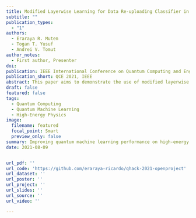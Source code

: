 ```yaml
---
title: Modified Layerwise Learning for Data Re-uploading Classifier in High-Energy Physics Event Classification
subtitle: ""
publication_types:
  - "1"
authors:
  - Eraraya R. Muten
  - Togan T. Yusuf
  - Andrei V. Tomut
author_notes:
  - First author, Presenter
doi:
publication: IEEE International Conference on Quantum Computing and Engineering 2021, Institute of Electrical and Electronics Engineers
publication_short: QCE 2021, IEEE
abstract: This paper aims to demonstrate the use of modified layerwise learning on a data-reuploading classifier, where the parameterized quantum circuit will be used as a quantum classifier to classify the SUSY dataset. We managed to produce a better result using this approach compared to the previous related research with fewer qubits. We obtained an AUC of 0.849 on a testing dataset with 5000 training and testing samples, trained and tested using a state-vector simulator. We also tested to run the circuit on Rigetti’s Aspen-9 quantum processing unit provided by AWS using the already optimized parameter to predict 2000 samples of the test dataset and obtained an AUC of 0.830.
draft: false
featured: false
tags:
  - Quantum Computing
  - Quantum Machine Learning
  - High-Energy Physics
image:
  filename: featured
  focal_point: Smart
  preview_only: false
summary: Improving quantum machine learning performance on high-energy physics event classification.
date: 2021-08-09


url_pdf: ''
url_code: 'https://github.com/eraraya-ricardo/qhack-2021-openproject'
url_dataset: ''
url_poster: ''
url_project: ''
url_slides: ''
url_source: ''
url_video: ''

---
```

